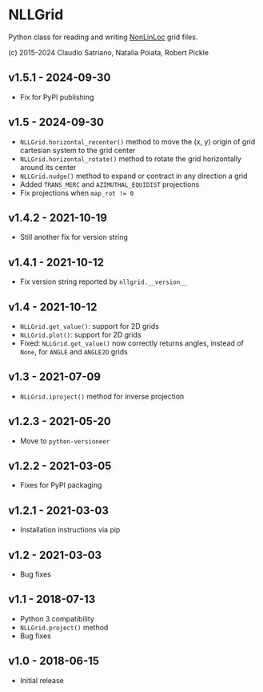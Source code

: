 # NLLGrid

Python class for reading and writing
[NonLinLoc](http://alomax.free.fr/nlloc) grid files.

(c) 2015-2024 Claudio Satriano, Natalia Poiata, Robert Pickle

## v1.5.1 - 2024-09-30

- Fix for PyPI publishing

## v1.5 - 2024-09-30

- `NLLGrid.horizontal_recenter()` method to move the (x, y) origin of grid
  cartesian system to the grid center
- `NLLGrid.horizontal_rotate()` method to rotate the grid horizontally around
  its center
- `NLLGrid.nudge()` method to expand or contract in any direction a grid
- Added `TRANS_MERC` and `AZIMUTHAL_EQUIDIST` projections
- Fix projections when `map_rot != 0`

## v1.4.2 - 2021-10-19

- Still another fix for version string

## v1.4.1 - 2021-10-12

- Fix version string reported by `nllgrid.__version__`

## v1.4 - 2021-10-12

- `NLLGrid.get_value()`: support for 2D grids
- `NLLGrid.plot()`: support for 2D grids
- Fixed: `NLLGrid.get_value()` now correctly returns angles,
  instead of `None`, for `ANGLE` and `ANGLE2D` grids

## v1.3 - 2021-07-09

- `NLLGrid.iproject()` method for inverse projection

## v1.2.3 - 2021-05-20

- Move to `python-versioneer`

## v1.2.2 - 2021-03-05

- Fixes for PyPI packaging

## v1.2.1 - 2021-03-03

- Installation instructions via pip

## v1.2 - 2021-03-03

- Bug fixes

## v1.1 - 2018-07-13

- Python 3 compatibility
- `NLLGrid.project()` method
- Bug fixes

## v1.0 - 2018-06-15

- Initial release
